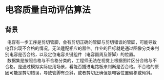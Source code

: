 # 电容质量自动评估算法
## 背景
&ensp;电容有一步工序是剪切管脚，会有剪切正确的管脚与剪切错误的管脚，可能导致电容出现不合格的情况，无法适配相应的器件。作业的目标就是通过图像分类来判别电容是否合格，以及定位电容关键组件（电容圆周及管脚）的位置。<br />
&ensp;数据集是按照合格与不合格分类的，工程师无法在视觉上根据图片区分合格与不合格，是通过模拟实际应用场景，看能否插进电路板来判断是否合格。不合格的原因可能是剪切错误，导致管脚有歪斜，或者剪切正确但是电容位置偏移或倾斜。<br />
